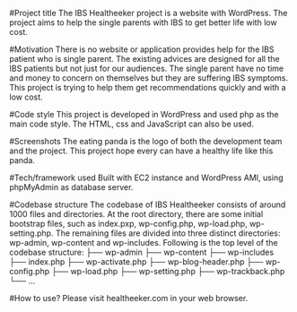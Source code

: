 #Project title
The IBS Healtheeker project is a website with WordPress. The project aims to help the single parents with IBS to get better life with low cost.

#Motivation
There is no website or application provides help for the IBS patient who is single parent. The existing advices are designed for all the IBS patients but not just for our audiences. The single parent have no time and money to concern on themselves but they are suffering IBS symptoms. This project is trying to help them get recommendations quickly and with a low cost.

#Code style
This project is developed in WordPress and used php as the main code style. The HTML, css and JavaScript can also be used.

#Screenshots
 The eating panda is the logo of both the development team and the project. This project hope every can have a healthy life like this panda.

#Tech/framework used
Built with EC2 instance and WordPress AMI,  using phpMyAdmin as database server.

#Codebase structure
The codebase of IBS Healtheeker consists of around 1000 files and directories. At the root directory, there are some initial bootstrap files, such as index.pxp, wp-config.php, wp-load.php, wp-setting.php. The remaining files are divided into three distinct directories: wp-admin, wp-content and wp-includes.
Following is the top level of the codebase structure:
├── wp-admin
├── wp-content
├── wp-includes
├── index.php
├── wp-activate.php
├── wp-blog-header.php
├── wp-config.php
├── wp-load.php
├── wp-setting.php
├── wp-trackback.php
└── ...

#How to use?
Please visit healtheeker.com in your web browser.
